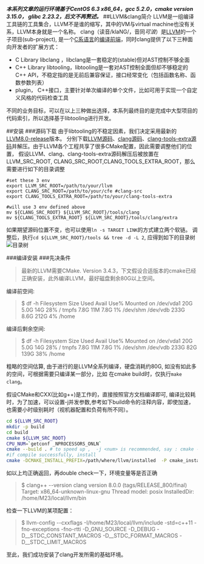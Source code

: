 ***本系列文章的运行环境基于CentOS 6.3 x86_64，gcc 5.2.0，cmake version 3.15.0， glibc 2.23.2，后文不再赘述。***
##LLVM&clang简介
LLVM是一组编译工具链的工具集合，LLVM不是谁的缩写，其中的VM与virtual machine也没有关系，LLVM本身就是一个名称。
clang（读音/klaNG/，音同*可浪*）是[LLVM](http://llvm.org/)的一个子项目(sub-project), 是一个[C系语言](https://en.wikipedia.org/wiki/List_of_C-family_programming_languages)的[编译前端](https://en.wikipedia.org/wiki/Compiler#Front_end)，同时clang提供了以下三种面向开发者的扩展方式：
- C Library libclang ，libclang是一套稳定的(stable)但对AST控制不够全面
- C++ Library libtooling，libtooling是一套对AST控制全面但却不够稳定的C++ API，不稳定指的是无前后兼容保证，接口经常变化（包括函数名称、函数参数列表）
- plugin， C++接口，主要针对单次编译的单个文件，比如可用于实现一个自定义风格的代码检查工具

不同的业务目标，可以在以上三种做出选择，本系列最终目的是完成中大型项目的代码索引，所以选择基于libtooling进行开发。

##安装
###源码下载
由于libtooling的不稳定因素，我们决定采用最新的[LLVM8.0-release](http://releases.llvm.org/download.html#8.0.0)版本。
分别下载[LLVM源码](http://releases.llvm.org/8.0.0/llvm-8.0.0.src.tar.xz)、[clang源码](http://releases.llvm.org/8.0.0/cfe-8.0.0.src.tar.xz)、[clang-tools-extra源码](http://releases.llvm.org/8.0.0/clang-tools-extra-8.0.0.src.tar.xz)并解压。由于LLVM各个工程共享了很多CMake配置，因此需要调整他们的位置，
假设LLVM、clang、clang-tools-extra源码解压后被放置在 LLVM_SRC_ROOT, CLANG_SRC_ROOT,CLANG_TOOLS_EXTRA_ROOT，那么需要进行如下的目录调整
```
#set these 3 env 
export LLVM_SRC_ROOT=/path/to/your/llvm
export CLANG_SRC_ROOT=/path/to/your/cfe #clang-src
export CLANG_TOOLS_EXTRA_ROOT=/path/to/your/clang-tools-extra

#will use 3 env defined above
mv ${CLANG_SRC_ROOT} ${LLVM_SRC_ROOT}/tools/clang
mv ${CLANG_TOOLS_EXTRA_ROOT} ${LLVM_SRC_ROOT}/tools/clang/extra
```
如果期望源码位置不变，也可以使用`ln -s TARGET LINK`的方式建立两个软链。
调整后，执行`cd ${LLVM_SRC_ROOT}/tools && tree -d -L 2`, 应得到如下的目录树
![目录树](https://upload-images.jianshu.io/upload_images/1976071-d60ea70c21b5ec12.png?imageMogr2/auto-orient/strip%7CimageView2/2/w/1240)

###编译安装
###先决条件
>最新的LLVM需要CMake. Version 3.4.3，下文假设合适版本的cmake已经正确安装，此外编译LLVM，最好磁盘剩余80G以上空间。


编译前空间:
>$ df -h
Filesystem      Size  Used Avail Use% Mounted on
/dev/vda1        20G  5.0G   14G  28% /
tmpfs           7.8G   11M  7.8G   1% /dev/shm
/dev/vdb        233G  8.6G  212G   4% /home

编译后剩余空间:
>$ df -h
Filesystem      Size  Used Avail Use% Mounted on
/dev/vda1        20G  5.0G   14G  28% /
tmpfs           7.8G   11M  7.8G   1% /dev/shm
/dev/vdb        233G   82G  139G  38% /home

粗略的空间估算,  由于进行的是LLVM全系列编译，硬盘消耗约80G, 如没有如此多的空间，可根据需要只编译某一部分，比如 在cmake build时，仅执行`make clang`。

假设CMake和CXX(比如g++)是工作的，直接按照官方文档编译即可, 编译比较耗时，为了加速，可以设置-j并发参数,参考如下build命令的注释内容，即使加速，也需要小时级别耗时（视机器配置和负荷有所不同）。
```bash
cd ${LLVM_SRC_ROOT}
mkdir -p build
cd build
cmake ${LLVM_SRC_ROOT}
CPU_NUM=`getconf _NPROCESSORS_ONLN`
cmake --build . # to speed up ,  -j <num> is recommended, say : cmake --build . -j  ${CPU_NUM} || cmake --build . 
#if compile successfully, install
cmake -DCMAKE_INSTALL_PREFIX=/path/where/llvm/installed  -P cmake_install.cmake
```
如以上均正确返回，再double check一下，环境变量等是否正确
>$ clang++ --version
clang version 8.0.0 (tags/RELEASE_800/final)
Target: x86_64-unknown-linux-gnu
Thread model: posix
InstalledDir: /home/M23/local/llvm/bin

检查一下LLVM的某项配置：
>$ llvm-config --cxxflags
-I/home/M23/local/llvm/include -std=c++11  -fno-exceptions -fno-rtti -D_GNU_SOURCE -D_DEBUG -D__STDC_CONSTANT_MACROS -D__STDC_FORMAT_MACROS -D__STDC_LIMIT_MACROS


至此，我们成功安装了clang开发所需的基础环境。

